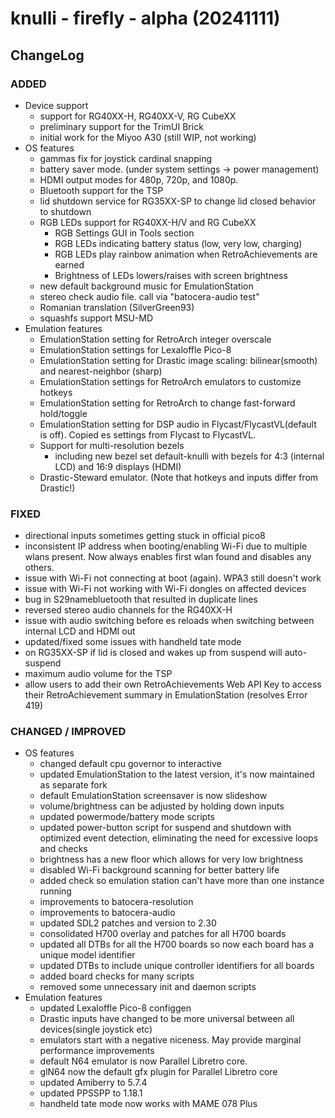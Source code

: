 # knulli - firefly - alpha (20241111)

## ChangeLog

### ADDED ###
- Device support
    - support for RG40XX-H, RG40XX-V, RG CubeXX
    - preliminary support for the TrimUI Brick
    - initial work for the Miyoo A30 (still WIP, not working)
- OS features
    - gammas fix for joystick cardinal snapping
    - battery saver mode. (under system settings -> power management)
    - HDMI output modes for 480p, 720p, and 1080p.
    - Bluetooth support for the TSP
    - lid shutdown service for RG35XX-SP to change lid closed behavior to shutdown
    - RGB LEDs support for RG40XX-H/V and RG CubeXX
        - RGB Settings GUI in Tools section
        - RGB LEDs indicating battery status (low, very low, charging)
        - RGB LEDs play rainbow animation when RetroAchievements are earned
        - Brightness of LEDs lowers/raises with screen brightness
    - new default background music for EmulationStation
    - stereo check audio file. call via "batocera-audio test"
    - Romanian translation (SilverGreen93)
    - squashfs support MSU-MD
- Emulation features
    - EmulationStation setting for RetroArch integer overscale
    - EmulationStation settings for Lexaloffle Pico-8
    - EmulationStation setting for Drastic image scaling: bilinear(smooth) and nearest-neighbor (sharp)
    - EmulationStation settings for RetroArch emulators to customize hotkeys
    - EmulationStation setting for RetroArch to change fast-forward hold/toggle
    - EmulationStation setting for DSP audio in Flycast/FlycastVL(default is off). Copied es settings from Flycast to FlycastVL.
    - Support for multi-resolution bezels
        - including new bezel set default-knulli with bezels for 4:3 (internal LCD) and 16:9 displays (HDMI)
    - Drastic-Steward emulator. (Note that hotkeys and inputs differ from Drastic!)

### FIXED ###
- directional inputs sometimes getting stuck in official pico8
- inconsistent IP address when booting/enabling Wi-Fi due to multiple wlans present. Now always enables first wlan found and disables any others.
- issue with Wi-Fi not connecting at boot (again). WPA3 still doesn't work
- issue with Wi-Fi not working with Wi-Fi dongles on affected devices
- bug in S29namebluetooth that resulted in duplicate lines
- reversed stereo audio channels for the RG40XX-H
- issue with audio switching before es reloads when switching between internal LCD and HDMI out
- updated/fixed some issues with handheld tate mode
- on RG35XX-SP if lid is closed and wakes up from suspend will auto-suspend
- maximum audio volume for the TSP
- allow users to add their own RetroAchievements Web API Key to access their RetroAchievement summary in EmulationStation (resolves Error 419)

### CHANGED / IMPROVED
- OS features
    - changed default cpu governor to interactive
    - updated EmulationStation to the latest version, it's now maintained as separate fork
    - default EmulationStation screensaver is now slideshow
    - volume/brightness can be adjusted by holding down inputs
    - updated powermode/battery mode scripts
    - updated power-button script for suspend and shutdown with optimized event detection, eliminating the need for excessive loops and checks
    - brightness has a new floor which allows for very low brightness
    - disabled Wi-Fi background scanning for better battery life
    - added check so emulation station can't have more than one instance running
    - improvements to batocera-resolution
    - improvements to batocera-audio
    - updated SDL2 patches and version to 2.30
    - consolidated H700 overlay and patches for all H700 boards
    - updated all DTBs for all the H700 boards so now each board has a unique model identifier
    - updated DTBs to include unique controller identifiers for all boards
    - added board checks for many scripts
    - removed some unnecessary init and daemon scripts
- Emulation features
    - updated Lexaloffle Pico-8 configgen
    - Drastic inputs have changed to be more universal between all devices(single joystick etc)
    - emulators start with a negative niceness. May provide marginal performance improvements
    - default N64 emulator is now Parallel Libretro core.
    - glN64 now the default gfx plugin for Parallel Libretro core
    - updated Amiberry to 5.7.4
    - updated PPSSPP to 1.18.1
    - handheld tate mode now works with MAME 078 Plus

